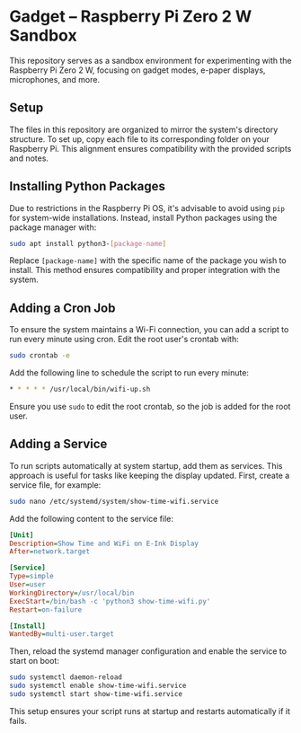 # Gadget – Raspberry Pi Zero 2 W Sandbox

This repository serves as a sandbox environment for experimenting with the Raspberry Pi Zero 2 W, focusing on gadget modes, e-paper displays, microphones, and more.

## Setup

The files in this repository are organized to mirror the system's directory structure. To set up, copy each file to its corresponding folder on your Raspberry Pi. This alignment ensures compatibility with the provided scripts and notes. 

## Installing Python Packages

Due to restrictions in the Raspberry Pi OS, it's advisable to avoid using `pip` for system-wide installations. Instead, install Python packages using the package manager with:


```bash
sudo apt install python3-[package-name]
```


Replace `[package-name]` with the specific name of the package you wish to install. This method ensures compatibility and proper integration with the system.

## Adding a Cron Job

To ensure the system maintains a Wi-Fi connection, you can add a script to run every minute using cron. Edit the root user's crontab with:


```bash
sudo crontab -e
```


Add the following line to schedule the script to run every minute:


```bash
* * * * * /usr/local/bin/wifi-up.sh
```


Ensure you use `sudo` to edit the root crontab, so the job is added for the root user.

## Adding a Service

To run scripts automatically at system startup, add them as services. This approach is useful for tasks like keeping the display updated. First, create a service file, for example:

```bash
sudo nano /etc/systemd/system/show-time-wifi.service
```

Add the following content to the service file:

```ini
[Unit]
Description=Show Time and WiFi on E-Ink Display
After=network.target

[Service]
Type=simple
User=user
WorkingDirectory=/usr/local/bin
ExecStart=/bin/bash -c 'python3 show-time-wifi.py'
Restart=on-failure

[Install]
WantedBy=multi-user.target
```

Then, reload the systemd manager configuration and enable the service to start on boot:

```bash
sudo systemctl daemon-reload
sudo systemctl enable show-time-wifi.service
sudo systemctl start show-time-wifi.service
```

This setup ensures your script runs at startup and restarts automatically if it fails. 
